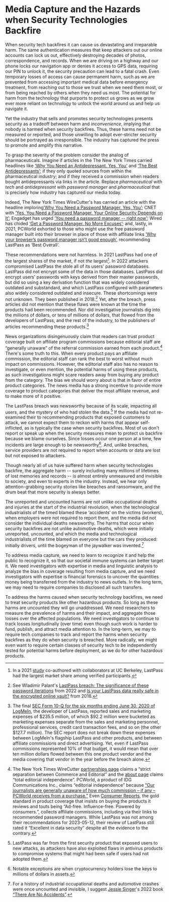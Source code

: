 <!-- Hiding Harm -->
<!-- # Security Products are Hazardous Products -->
# Media Capture and the Hazards when Security Technologies Backfire

When security tech backfires it can cause us devastating and irreparable harm. The same authentication measures that keep attackers out our online accounts can lock us out, effectively destroying decades of photos, correspondence, and records. When we are driving on a highway and our phone locks our navigation app or denies it access to GPS data, requiring our PIN to unlock it, the security precaution can lead to a fatal crash. Even temporary losses of access can cause permanent harm, such as we are prevented from accessing important medical data before emergency treatment, from reaching out to those we trust when we need them most, or from being reached by others when they need us most. The potential for harm from the technology that purports to protect us grows as we grow ever more reliant on technology to unlock the world around us and help us navigate it.

Yet the industry that sells and promotes security technologies presents security as a tradeoff between harm and *inconvenience*, implying that nobody is harmed when security backfires. Thus, these harms need not be measured or reported, and those unwilling to adopt ever-stricter security should be portrayed as irresponsible. The industry has captured the press to promote and amplify this narrative.

To grasp the severity of the problem consider the analog of pharmaceuticals. Imagine if articles in the The New York Times carried headlines like [‘Why You Need an Antidepressant. Yes, You’](https://www.nytimes.com/2019/08/27/smarter-living/wirecutter/why-you-need-a-password-manager-yes-you.html) and [‘The Best Antidepressants’](https://www.nytimes.com/wirecutter/reviews/best-password-managers/); if they only quoted sources from within the pharmaceutical industry; and if they received a commission when readers bought antidepressants via links in the article. Replace *pharmaceutical* with *tech* and *antidepressant* with *password manager* and *pharmaceutical* that is precisely how industry has captured our media today.

Indeed, The New York Times WireCutter's has carried an article with the headline imploring[‘Why You Need a Password Manager. Yes, You’](https://www.nytimes.com/2019/08/27/smarter-living/wirecutter/why-you-need-a-password-manager-yes-you.html); CNET with [‘Yes, You Need a Password Manager. Your Online Security Depends on It’](https://www.cnet.com/tech/services-and-software/yes-you-need-a-password-manager-your-online-security-depends-on-it/); Engadget has urged [‘You need a password manager -- right now’](https://www.engadget.com/2019-08-26-the-best-password-managers-compared.html); Wired has chided [‘Get a Password Manager. No More Excuses’](https://www.wired.com/story/password-manager-autofill-ad-tech-privacy/); and, lastly, in 2021, PCWorld exhorted to those who might use the free password manager built into their browser in place of those with affiliate links [‘Why your browser’s password manager isn’t good enough’](https://www.pcworld.com/article/393979/why-your-browsers-password-manager-isnt-good-enough.html), recommending LastPass as ‘Best Overall’.

These recommendations were not harmless. In 2021 LastPass had one of the largest shares of the market, if not *the* largest[^lastpass-market-share]. In 2022 attackers compromised LastPass the stole all of its users' password databases. LastPass did not encrypt some of the data in those databases. LastPass did encrypt users' passwords with keys derived from their master passwords, but did so using a key derivation function that was widely considered outdated and substandard, and which LastPass configured with parameters also widely considered outdated and insecure. These shortcomings were not unknown. They been published in 2018.[^lastpass-iterations] Yet, after the breach, press articles did not mention that these flaws were known at the time the products had been recommended. Nor did investigative journalists dig into the millions of dollars, or tens of millions of dollars, that flowed from the developers of LastPass, and the rest of the industry, to the publishers of articles recommending these products.[^money-flow]

[^lastpass-market-share]: In a 2021 [study](https://dash.harvard.edu/handle/1/37374029) co-authored with collaborators at UC Berkeley, LastPass had the largest market share among verified participants.

[^lastpass-iterations]: See Wladimir Palant's [LastPass breach: The significance of these password iterations](https://palant.info/2022/12/28/lastpass-breach-the-significance-of-these-password-iterations/) from 2022 and [Is your LastPass data really safe in the encrypted online vault?](https://palant.info/2018/07/09/is-your-lastpass-data-really-safe-in-the-encrypted-online-vault/) from 2018.

[^money-flow]: The final [SEC Form 10-Q for the six months ending June 30, 2020 of LogMeIn](https://www.sec.gov/ix?doc=/Archives/edgar/data/0001420302/000156459020034298/logm-10q_20200630.htm), the developer of LastPass, reported sales and marketing expenses of \$235.5 million, of which \$92.2 million were bucketed as marketing expenses separate from the sales and marketing personnel, professional services, credit card transaction fees, and so on (the other \$127.7 million). The SEC report does not break down these expenses between LogMeIn's flagship LastPass and other products, and between affiliate commissions and direct advertising. Yet, even if LastPass commissions represented 10\% of that budget, it would mean that over ten million dollars flowed between this one product vendor and the media covering that vendor in the year before the breach alone.

News organizations disingenuously claim that readers can trust product coverage built on affiliate program commissions because editorial staff are “generally unaware” of the referral commission earned from each product.[^editorial-independence]  There's some truth to this. When every product pays an affiliate commission, the editorial staff can rank the best to worst without much impact on commissions. However, the editorial staff also has no reason to investigate, or even mention, the potential harms of using these products, as such investigations might scare readers away from buying any product from the category. The bias we should worry about is that in favor of entire product categories. The news media has a strong incentive to provide more coverage to product categories that deliver the most affiliate revenue, and to make more of it positive.


[^editorial-independence]: The New York Times WireCutter [partnerships page](https://www.nytimes.com/wirecutter/partners/) claims a “strict separation between Commerce and Editorial” and the [about page](https://www.nytimes.com/wirecutter/about/) claims “total editorial independence”. PCWorld, a product of IDG Communications Inc., claims “editorial independence” because [“Our journalists are generally unaware of how much commission – if any – PCWorld receives from a purchase.”](https://www.pcworld.com/about/affiliate-link-policy) Even [Consumer Reports](https://www.consumerreports.org/), the gold standard in product coverage that insists on buying the products it reviews and touts being “Ad-free. Influence-free. Powered by consumers.”, collects affiliate commissions, including via their links to recommended password managers. While LastPass was not among their recommendations for 2023-05-12, their review of LastPass still rated it “Excellent in data security” despite all the evidence to the contrary.

The LastPass breach was newsworthy because of its scale, impacting all users, and the mystery of who had stolen the data.[^not-unique] If the media had not re-examined their to recommending products that exposed customers to attack, we cannot expect them to reckon with harms that appear self-inflicted, as is typically the case when security backfires. Most of us don't report or speak up when the security measures mean to protect us backfire because we blame ourselves. Since losses occur one person at a time, few incidents are large enough to be newsworthy[^cryptocurrency]. And, unlike breaches, service providers are not required to report when accounts or data are lost but not exposed to attackers.

[^not-unique]: LastPass was far from the first security product that exposed users to new attacks, as attackers have also exploited flaws in antivirus products to compromise systems that might had been safe if users had not adopted them.

Though nearly all of us have suffered harm when security technologies backfire, the aggregate harm -- surely including many millions of lifetimes of lost memories and records -- is almost entirely unmeasured and invisible to society, and even to experts in the industry. Instead, we hear only attention-grabbing security stories like breaches and ransomware, and the drum beat that more security is always better. 

<!-- The tech industry would readily fault us for the harms we face when the security measures that are supposed to protect us backfire...but they rarely have to. -->

[^cryptocurrency]: Notable exceptions are when cryptocurrency holders lose the keys to millions of dollars in assets.

The unreported and uncounted harms are not unlike occupational deaths and injuries at the start of the industrial revolution, when the technological industrialists of the timed blamed these ‘accidents‘ on the victims (workers), when employers were not required to report them, and the media did not consider the individual deaths newsworthy. The harms that occur when security backfires are not unlike automotive deaths, which were initially unreported, uncounted, and which the media and technological industrialists of the time blamed on everyone but the cars they produced: initially drivers, until the bogeyman of the jaywalker was invented.[^no-accidents]

[^no-accidents]: For a history of industrial occupational deaths and automotive crashes were once uncounted and invisible, I suggest [Jessie Singer](https://jessiesinger.com/)'s 2022 book [“There Are No Accidents”](https://www.simonandschuster.com/books/There-Are-No-Accidents/Jessie-Singer/9781797139241).

To address media capture, we need to learn to recognize it and help the public to recognize it, so that our societal immune systems can better target it. We need investigators with expertise in media and linguistic analysis to analyze the bias in coverage resulting from media capture, and we need investigators with expertise is financial forensics to uncover the quantities money being transferred from the industry to news outlets. In the long term, we may need to require companies to disclosed all such transfers.

To address the harms caused when security technology backfires, we need to treat security products like other hazardous products. So long as these harms are uncounted they will go unaddressed. We need researchers to measure the prevalence of harms and their impact, and aggregate those losses over the affected populations. We need investigators to continue to track losses longitudinally (over time) even though such work is harder to fund, publish, and attract media attention to. In the long-term, we may to require tech companies to track and report the harms when security backfires as they do when security is breached. More radically, we might even want to require certain classes of security tech to be independently tested for potential harms before deployment, as we do for other hazardous products.

